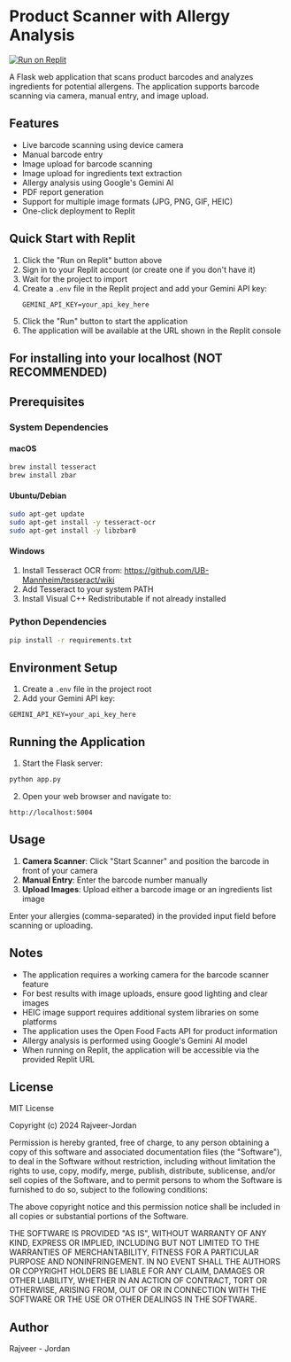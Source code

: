 # Product Scanner with Allergy Analysis

[![Run on Replit](https://replit.com/badge/github/rajveermakkar/AllergyBarcodeScanner)](https://replit.com/@RajveerMakkar1/allergyBarcodeConnect?v=1)

A Flask web application that scans product barcodes and analyzes ingredients for potential allergens. The application supports barcode scanning via camera, manual entry, and image upload.

## Features

- Live barcode scanning using device camera
- Manual barcode entry
- Image upload for barcode scanning
- Image upload for ingredients text extraction
- Allergy analysis using Google's Gemini AI
- PDF report generation
- Support for multiple image formats (JPG, PNG, GIF, HEIC)
- One-click deployment to Replit

## Quick Start with Replit

1. Click the "Run on Replit" button above
2. Sign in to your Replit account (or create one if you don't have it)
3. Wait for the project to import
4. Create a `.env` file in the Replit project and add your Gemini API key:
   ```
   GEMINI_API_KEY=your_api_key_here
   ```
5. Click the "Run" button to start the application
6. The application will be available at the URL shown in the Replit console

## For installing into your localhost (NOT RECOMMENDED)
## Prerequisites

### System Dependencies

#### macOS
```bash
brew install tesseract
brew install zbar
```

#### Ubuntu/Debian
```bash
sudo apt-get update
sudo apt-get install -y tesseract-ocr
sudo apt-get install -y libzbar0
```

#### Windows
1. Install Tesseract OCR from: https://github.com/UB-Mannheim/tesseract/wiki
2. Add Tesseract to your system PATH
3. Install Visual C++ Redistributable if not already installed

### Python Dependencies
```bash
pip install -r requirements.txt
```

## Environment Setup

1. Create a `.env` file in the project root
2. Add your Gemini API key:
```
GEMINI_API_KEY=your_api_key_here
```

## Running the Application

1. Start the Flask server:
```bash
python app.py
```

2. Open your web browser and navigate to:
```
http://localhost:5004
```

## Usage

1. **Camera Scanner**: Click "Start Scanner" and position the barcode in front of your camera
2. **Manual Entry**: Enter the barcode number manually
3. **Upload Images**: Upload either a barcode image or an ingredients list image

Enter your allergies (comma-separated) in the provided input field before scanning or uploading.

## Notes

- The application requires a working camera for the barcode scanner feature
- For best results with image uploads, ensure good lighting and clear images
- HEIC image support requires additional system libraries on some platforms
- The application uses the Open Food Facts API for product information
- Allergy analysis is performed using Google's Gemini AI model
- When running on Replit, the application will be accessible via the provided Replit URL

## License

MIT License

Copyright (c) 2024 Rajveer-Jordan

Permission is hereby granted, free of charge, to any person obtaining a copy
of this software and associated documentation files (the "Software"), to deal
in the Software without restriction, including without limitation the rights
to use, copy, modify, merge, publish, distribute, sublicense, and/or sell
copies of the Software, and to permit persons to whom the Software is
furnished to do so, subject to the following conditions:

The above copyright notice and this permission notice shall be included in all
copies or substantial portions of the Software.

THE SOFTWARE IS PROVIDED "AS IS", WITHOUT WARRANTY OF ANY KIND, EXPRESS OR
IMPLIED, INCLUDING BUT NOT LIMITED TO THE WARRANTIES OF MERCHANTABILITY,
FITNESS FOR A PARTICULAR PURPOSE AND NONINFRINGEMENT. IN NO EVENT SHALL THE
AUTHORS OR COPYRIGHT HOLDERS BE LIABLE FOR ANY CLAIM, DAMAGES OR OTHER
LIABILITY, WHETHER IN AN ACTION OF CONTRACT, TORT OR OTHERWISE, ARISING FROM,
OUT OF OR IN CONNECTION WITH THE SOFTWARE OR THE USE OR OTHER DEALINGS IN THE
SOFTWARE.

## Author

Rajveer - Jordan
